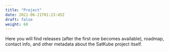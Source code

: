 ```yaml
---
title: "Project"
date: 2021-06-21T01:23:45Z
draft: false
weight: 60
---
```


Here you will find releases (after the first one becomes available), roadmap, contact info, and other metadata about the SatKube project itself.
